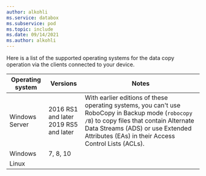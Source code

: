 ```yaml
---
author: alkohli
ms.service: databox
ms.subservice: pod   
ms.topic: include
ms.date: 09/14/2021
ms.author: alkohli
---
```


Here is a list of the supported operating systems for the data copy operation via the clients connected to your device.

| **Operating system** | **Versions** | **Notes** |
| --- | --- | --- |
| Windows Server |2016 RS1 and later<br> 2019 RS5 and later | With earlier editions of these operating systems, you can't use RoboCopy in Backup mode (`robocopy /B`) to copy files that contain Alternate Data Streams (ADS) or use Extended Attributes (EAs) in their Access Control Lists (ACLs). |
| Windows |7, 8, 10 |   |
| Linux    |         |   |
